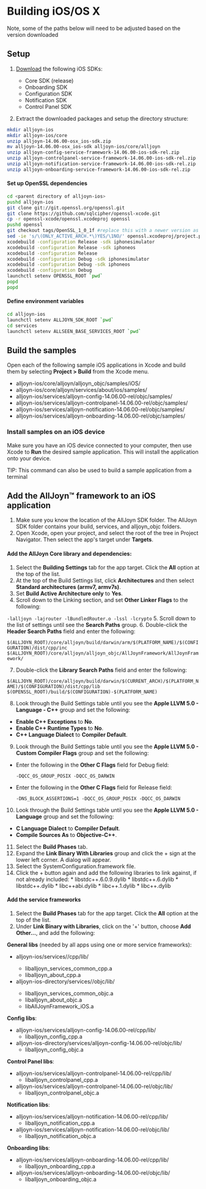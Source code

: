 # Building iOS/OS X

Note, some of the paths below will need to be adjusted based on the version downloaded

## Setup

1. [Download][download] the following iOS SDKs:
     * Core SDK (release)
     * Onboarding SDK
     * Configuration SDK
     * Notification SDK
     * Control Panel SDK

2. Extract the downloaded packages and setup the directory structure:

```sh
mkdir alljoyn-ios
mkdir alljoyn-ios/core
unzip alljoyn-14.06.00-osx_ios-sdk.zip
mv alljoyn-14.06.00-osx_ios-sdk alljoyn-ios/core/alljoyn
unzip alljoyn-config-service-framework-14.06.00-ios-sdk-rel.zip
unzip alljoyn-controlpanel-service-framework-14.06.00-ios-sdk-rel.zip
unzip alljoyn-notification-service-framework-14.06.00-ios-sdk-rel.zip
unzip alljoyn-onboarding-service-framework-14.06.00-ios-sdk-rel.zip
```

#### Set up OpenSSL dependencies

```sh
cd <parent directory of alljoyn-ios>
pushd alljoyn-ios
git clone git://git.openssl.org/openssl.git
git clone https://github.com/sqlcipher/openssl-xcode.git
cp -r openssl-xcode/openssl.xcodeproj openssl
pushd openssl
git checkout tags/OpenSSL_1_0_1f #replace this with a newer version as available
sed -ie 's/\(ONLY_ACTIVE_ARCH.*\)YES/\1NO/' openssl.xcodeproj/project.pbxproj
xcodebuild -configuration Release -sdk iphonesimulator
xcodebuild -configuration Release -sdk iphoneos
xcodebuild -configuration Release
xcodebuild -configuration Debug -sdk iphonesimulator
xcodebuild -configuration Debug -sdk iphoneos
xcodebuild -configuration Debug
launchctl setenv OPENSSL_ROOT `pwd`
popd
popd
```

#### Define environment variables

```sh
cd alljoyn-ios
launchctl setenv ALLJOYN_SDK_ROOT `pwd`
cd services
launchctl setenv ALLSEEN_BASE_SERVICES_ROOT `pwd`
```

## Build the samples
Open each of the following sample iOS applications in Xcode and build 
them by selecting __Project > Build__ from the Xcode menu.

* alljoyn-ios/core/alljoyn/alljoyn_objc/samples/iOS/
* alljoyn-ios/core/alljoyn/services/about/ios/samples/
* alljoyn-ios/services/alljoyn-config-14.06.00-rel/objc/samples/
* alljoyn-ios/services/alljoyn-controlpanel-14.06.00-rel/objc/samples/
* alljoyn-ios/services/alljoyn-notification-14.06.00-rel/objc/samples/
* alljoyn-ios/services/alljoyn-onboarding-14.06.00-rel/objc/samples/

### Install samples on an iOS device
Make sure you have an iOS device connected to your computer, then use 
Xcode to __Run__ the desired sample application. This will install 
the application onto your device. 

TIP: This command can also be used to build a sample application from a terminal

<!-- TODO - insert scons command here -->

## Add the AllJoyn&trade; framework to an iOS application

1. Make sure you know the location of the AllJoyn SDK folder. 
The AllJoyn SDK folder contains your build, services, and alljoyn_objc folders.
2. Open Xcode, open your project, and select the root of the tree in 
Project Navigator. Then select the app's target under __Targets__.

#### Add the AllJoyn Core library and dependencies:

1. Select the __Building Settings__ tab for the app target. Click the __All__ option at the top of the list.
2. At the top of the Build Settings list, click __Architectures__ and then select __Standard architectures (armv7, armv7s)__.
3. Set __Build Active Architecture only__ to __Yes__.
4. Scroll down to the Linking section, and set __Other Linker Flags__ to the following:

  `-lalljoyn -lajrouter -lBundledRouter.o -lssl -lcrypto`
5. Scroll down to the list of settings until see the __Search Paths__ group.
6. Double-click the __Header Search Paths__ field and enter the following:

  `$(ALLJOYN_ROOT)/core/alljoyn/build/darwin/arm/$(PLATFORM_NAME)/$(CONFIGURATION)/dist/cpp/inc`
  `$(ALLJOYN_ROOT)/core/alljoyn/alljoyn_objc/AllJoynFramework/AllJoynFramework/`

7.  Double-click the __Library Search Paths__ field and enter the following:

  `$(ALLJOYN_ROOT)/core/alljoyn/build/darwin/$(CURRENT_ARCH)/$(PLATFORM_NAME)/$(CONFIGURATION)/dist/cpp/lib`
  `$(OPENSSL_ROOT)/build/$(CONFIGURATION)-$(PLATFORM_NAME)`

8.  Look through the Build Settings table until you see the __Apple LLVM 5.0 - Language - C++__ group and set the following:
  * __Enable C++ Exceptions__ to __No__.
  * __Enable C++ Runtime Types__ to __No__.
  *	__C++ Language Dialect__ to __Compiler Default__.

9.  Look through the Build Settings table until you see the __Apple LLVM 5.0 - Custom
Compiler Flags__ group and set the following:
  * Enter the following in the __Other C Flags__ field for Debug field:
  
      `-DQCC_OS_GROUP_POSIX -DQCC_OS_DARWIN`

  * Enter the following in the __Other C Flags__ field for Release field:

      `-DNS_BLOCK_ASSERTIONS=1 -DQCC_OS_GROUP_POSIX -DQCC_OS_DARWIN`

10.  Look through the Build Settings table until you see the __Apple LLVM 5.0 - Language__ group and set the following:
  * __C Language Dialect__ to __Compiler Default__.
  * __Compile Sources As__ to __Objective-C++__.
11.  Select the __Build Phases__ tab.
12.  Expand the __Link Binary With Libraries__ group and click the + sign at the lower left corner. A dialog will appear.
  1. Select the SystemConfiguration.framework file.
  2.  Click the + button again and add the following libraries to link against, if not already included:
    * libstdc++.6.0.9.dylib
    * libstdc++.6.dylib
    * libstdc++.dylib
    * libc++abi.dylib
    * libc++.1.dylib
    * libc++.dylib

#### Add the service frameworks
1. Select the __Build Phases__ tab for the app target. Click the __All__ option at the top of the list.
2. Under __Link Binary with Libraries__, click on the '+' button, choose __Add Other...__, and add the following:

  __General libs__ (needed by all apps using one or more service frameworks):
  * alljoyn-ios/services/<alljoyn-service-framework>/cpp/lib/ 
    * liballjoyn_services_common_cpp.a 
    * liballjoyn_about_cpp.a
  * alljoyn-ios-directory/services/<alljoyn-service-framework>/objc/lib/ 
    * liballjoyn_services_common_objc.a
    * liballjoyn_about_objc.a
    * libAllJoynFramework_iOS.a

  __Config libs__:
  * alljoyn-ios/services/alljoyn-config-14.06.00-rel/cpp/lib/
    * liballjoyn_config_cpp.a
  * alljoyn-ios-directory/services/alljoyn-config-14.06.00-rel/objc/lib/
    * liballjoyn_config_objc.a

  __Control Panel libs__:
  * alljoyn-ios/services/alljoyn-controlpanel-14.06.00-rel/cpp/lib/
    * liballjoyn_controlpanel_cpp.a
  * alljoyn-ios/services/alljoyn-controlpanel-14.06.00-rel/objc/lib/
    * liballjoyn_controlpanel_objc.a

  __Notification libs__:
  * alljoyn-ios/services/alljoyn-notification-14.06.00-rel/cpp/lib/
    * liballjoyn_notification_cpp.a
  * alljoyn-ios/services/alljoyn-notification-14.06.00-rel/objc/lib/
    * liballjoyn_notification_objc.a

  __Onboarding libs__:
  * alljoyn-ios/services/alljoyn-onboarding-14.06.00-rel/cpp/lib/
    * liballjoyn_onboarding_cpp.a
  * alljoyn-ios/services/alljoyn-onboarding-14.06.00-rel/objc/lib/
    * liballjoyn_onboarding_objc.a

[download]: /download